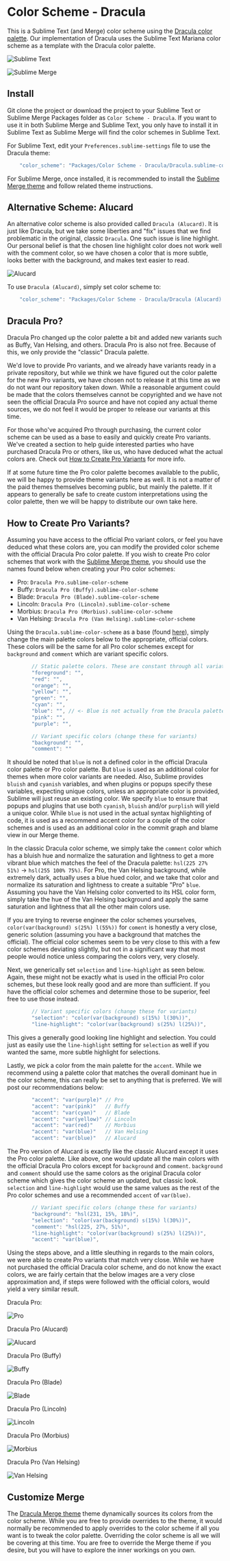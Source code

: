 # Color Scheme - Dracula

This is a Sublime Text (and Merge) color scheme using the [Dracula color palette](https://github.com/dracula/dracula-theme).
Our implementation of Dracula uses the Sublime Text Mariana color scheme as a template with the Dracula color palette.

![Sublime Text](screenshots/Text%20-%20Dracula.png)

![Sublime Merge](screenshots/Merge%20-%20Dracula.png)

## Install

Git clone the project or download the project to your Sublime Text or Sublime Merge Packages folder as
`Color Scheme - Dracula`. If you want to use it in both Sublime Merge and Sublime Text, you only have to install it in
Sublime Text as Sublime Merge will find the color schemes in Sublime Text.

For Sublime Text, edit your `Preferences.sublime-settings` file to use the Dracula theme:

```js
    "color_scheme": "Packages/Color Scheme - Dracula/Dracula.sublime-color-scheme",
```

For Sublime Merge, once installed, it is recommended to install the [Sublime Merge theme](https://github.com/facelessuser/merge-dracula-theme)
and follow related theme instructions.

## Alternative Scheme: Alucard

An alternative color scheme is also provided called `Dracula (Alucard)`. It is just like Dracula, but we take some
liberties and "fix" issues that we find problematic in the original, classic `Dracula`. One such issue is line
highlight. Our personal belief is that the chosen line highlight color does not work well with the comment color, so we
have chosen a color that is more subtle, looks better with the background, and makes text easier to read.

![Alucard](screenshots/Text%20-%20Alucard.png)

To use `Dracula (Alucard)`, simply set color scheme to:

```js
    "color_scheme": "Packages/Color Scheme - Dracula/Dracula (Alucard).sublime-color-scheme",
```

## Dracula Pro?

Dracula Pro changed up the color palette a bit and added new variants such as Buffy, Van Helsing, and others. Dracula
Pro is also not free. Because of this, we only provide the "classic" Dracula palette.

We'd love to provide Pro variants, and we already have variants ready in a private repository, but while we think we
have figured out the color palette for the new Pro variants, we have chosen not to release it at this time as we do not
want our repository taken down. While a reasonable argument could be made that the colors themselves cannot be
copyrighted and we have not seen the official Dracula Pro source and have not copied any actual theme sources, we do not
feel it would be proper to release our variants at this time.

For those who've acquired Pro through purchasing, the current color scheme can be used as a base to easily and quickly
create Pro variants. We've created a section to help guide interested parties who have purchased Dracula Pro or others,
like us, who have deduced what the actual colors are. Check out [How to Create Pro Variants](#how-to-create-pro-variants)
for more info.

If at some future time the Pro color palette becomes available to the public, we will be happy to provide theme
variants here as well. It is not a matter of the paid themes themselves becoming public, but mainly the palette. If
it appears to generally be safe to create custom interpretations using the color palette, then we will be happy to
distribute our own take here.

## How to Create Pro Variants?

Assuming you have access to the official Pro variant colors, or feel you have deduced what these colors are, you can
modify the provided color scheme with the official Dracula Pro color palette. If you wish to create Pro color schemes
that work with the [Sublime Merge theme](https://github.com/facelessuser/merge-dracula-theme), you should use the names
found below when creating your Pro color schemes:

- Pro: `Dracula Pro.sublime-color-scheme`
- Buffy: `Dracula Pro (Buffy).sublime-color-scheme`
- Blade: `Dracula Pro (Blade).sublime-color-scheme`
- Lincoln: `Dracula Pro (Lincoln).sublime-color-scheme`
- Morbius: `Dracula Pro (Morbius).sublime-color-scheme`
- Van Helsing: `Dracula Pro (Van Helsing).sublime-color-scheme`

Using the `Dracula.sublime-color-scheme` as a base (found [here](https://github.com/facelessuser/sublime-dracula-scheme/blob/master/Dracula.sublime-color-scheme)),
simply change the main palette colors below to the appropriate, official colors. These colors will be the same for all
Pro color schemes except for `background` and `comment` which are variant specific colors.

```js
        // Static palette colors. These are constant through all variations.
        "foreground": "",
        "red": "",
        "orange": "",
        "yellow": "",
        "green": "",
        "cyan": "",
        "blue": "", // <- Blue is not actually from the Dracula palette per se. See below for more info.
        "pink": "",
        "purple": "",

        // Variant specific colors (change these for variants)
        "background": "",
        "comment": ""
```

It should be noted that `blue` is not a defined color in the official Dracula color palette or Pro color palette. But
`blue` is used as an additional color for themes when more color variants are needed. Also, Sublime provides `bluish`
and `cyanish` variables, and when plugins or popups specify these variables, expecting unique colors, unless an
appropriate color is provided, Sublime will just reuse an existing color. We specify `blue` to ensure that popups and
plugins that use both `cyanish`, `bluish` and/or `purplish` will yield a unique color. While `blue` is not used in the
actual syntax highlighting of code, it is used as a recommend accent color for a couple of the color schemes and is used
as an additional color in the commit graph and blame view in our Merge theme.

In the classic Dracula color scheme, we simply take the `comment` color which has a bluish hue and normalize the
saturation and lightness to get a more vibrant blue which matches the feel of the Dracula palette: `hsl(225 27% 51%)` ->
`hsl(255 100% 75%)`. For Pro, the Van Helsing background, while extremely dark, actually uses a blue hued color, and we
take that color and normalize its saturation and lightness to create a suitable "Pro" `blue`. Assuming you have the Van
Helsing color converted to its HSL color form, simply take the hue of the Van Helsing background and apply the same saturation and lightness that all the other main colors use.

If you are trying to reverse engineer the color schemes yourselves, `color(var(background) s(25%) l(55%))` for `coment`
is honestly a very close, generic solution (assuming you have a background that matches the official). The official
color schemes seem to be very close to this with a few color schemes deviating slightly, but not in a significant way
that most people would notice unless comparing the colors very, very closely.

Next, we generically set `selection` and `line-highlight` as seen below. Again, these might not be exactly what is used
in the official Pro color schemes, but these look really good and are more than sufficient. If you have the official
color schemes and determine those to be superior, feel free to use those instead.

```js
        // Variant specific colors (change these for variants)
        "selection": "color(var(background) s(15%) l(30%))",
        "line-highlight": "color(var(background) s(25%) l(25%))",
```

This gives a generally good looking line highlight and selection. You could just as easily use the `line-highlight`
setting for `selection` as well if you wanted the same, more subtle highlight for selections.

Lastly, we pick a color from the main palette for the `accent`. While we recommend using a palette color that matches
the overall dominant hue in the color scheme, this can really be set to anything that is preferred. We will post our
recommendations below:

```js
        "accent": "var(purple)" // Pro
        "accent": "var(pink)"   // Buffy
        "accent": "var(cyan)"   // Blade
        "accent": "var(yellow)" // Lincoln
        "accent": "var(red)"    // Morbius
        "accent": "var(blue)"   // Van Helsing
        "accent": "var(blue)"   // Alucard
```

The Pro version of Alucard is exactly like the classic Alucard except it uses the Pro color palette. Like above, one
would update all the main colors with the official Dracula Pro colors except for `background` and `comment`.
`background` and `comment` should use the same colors as the original Dracula color scheme which gives the color scheme
an updated, but classic look. `selection` and `line-highlight` would use the same values as the rest of the Pro color
schemes and use a recommended `accent` of `var(blue)`.

```js
        // Variant specific colors (change these for variants)
        "background": "hsl(231, 15%, 18%)",
        "selection": "color(var(background) s(15%) l(30%))",
        "comment": "hsl(225, 27%, 51%)",
        "line-highlight": "color(var(background) s(25%) l(25%))",
        "accent": "var(blue)",
```

Using the steps above, and a little sleuthing in regards to the main colors, we were able to create Pro variants that
match very close. While we have not purchased the official Dracula color scheme, and do not know the exact colors, we
are fairly certain that the below images are a very close approximation and, if steps were followed with the official
colors, would yield a very similar result.

Dracula Pro:

![Pro](screenshots/Text%20-%20Pro.png)

Dracula Pro (Alucard)

![Alucard](screenshots/Text%20-%20Alucard%20Pro.png)

Dracula Pro (Buffy)

![Buffy](screenshots/Text%20-%20Buffy.png)

Dracula Pro (Blade)

![Blade](screenshots/Text%20-%20Blade.png)

Dracula Pro (Lincoln)

![Lincoln](screenshots/Text%20-%20Lincoln.png)

Dracula Pro (Morbius)

![Morbius](screenshots/Text%20-%20Morbius.png)

Dracula Pro (Van Helsing)

![Van Helsing](screenshots/Text%20-%20Van%20Helsing.png)

## Customize Merge

The [Dracula Merge theme](https://github.com/facelessuser/merge-dracula-theme) theme dynamically sources its colors
from the color scheme. While you are free to provide overrides to the theme, it would normally be recommended to apply
overrides to the color scheme if all you want is to tweak the color palette. Overriding the color scheme is all we will
be covering at this time. You are free to override the Merge theme if you desire, but you will have to explore the inner
workings on you own.
